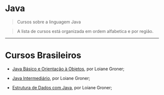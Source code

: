  # Java
> Cursos sobre a linguagem Java

> A lista de cursos está organizada em ordem alfabetica e por região.
---
# Cursos Brasileiros
- [Java Básico e Orientação à Objetos](https://loiane.training/curso/java-basico), por Loiane Groner;

- [Java Intermediário](https://loiane.training/curso/java-intermediario), por Loiane Groner;

- [Estrutura de Dados com Java](https://loiane.training/curso/estrutura-de-dados), por Loiane Groner;